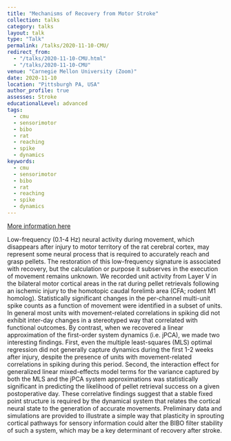 ```yaml
---
title: "Mechanisms of Recovery from Motor Stroke"
collection: talks
category: talks
layout: talk
type: "Talk"
permalink: /talks/2020-11-10-CMU/
redirect_from:
  - "/talks/2020-11-10-CMU.html"
  - "/talks/2020-11-10-CMU"
venue: "Carnegie Mellon University (Zoom)"
date: 2020-11-10
location: "Pittsburgh PA, USA"
author_profile: true
assesses: Stroke
educationalLevel: advanced
tags:
  - cmu
  - sensorimotor
  - bibo
  - rat
  - reaching
  - spike
  - dynamics
keywords:
  - cmu
  - sensorimotor
  - bibo
  - rat
  - reaching
  - spike
  - dynamics
---
```


[More information here](https://docs.google.com/presentation/d/1BAc7-nJ0wvuue4Tzjk68soYhYTV_RZvcdlQ4tooezRY/edit?usp=sharing)

Low-frequency (0.1-4 Hz) neural activity during movement, which disappears after injury to motor territory of the rat cerebral cortex, may represent some neural process that is required to accurately reach and grasp pellets. The restoration of this low-frequency signature is associated with recovery, but the calculation or purpose it subserves in the execution of movement remains unknown. We recorded unit activity from Layer V in the bilateral motor cortical areas in the rat during pellet retrievals following an ischemic injury to the homotopic caudal forelimb area (CFA; rodent M1 homolog). Statistically significant changes in the per-channel multi-unit spike counts as a function of movement were identified in a subset of units. In general most units with movement-related correlations in spiking did not exhibit inter-day changes in a stereotyped way that correlated with functional outcomes. By contrast, when we recovered a linear approximation of the first-order system dynamics (i.e. jPCA), we made two interesting findings. First, even the multiple least-squares (MLS) optimal regression did not generally capture dynamics during the first 1-2 weeks after injury, despite the presence of units with movement-related correlations in spiking during this period. Second, the interaction effect for generalized linear mixed-effects model terms for the variance captured by both the MLS and the jPCA system approximations was statistically significant in predicting the likelihood of pellet retrieval success on a given postoperative day. These correlative findings suggest that a stable fixed point structure is required by the dynamical system that relates the cortical neural state to the generation of accurate movements. Preliminary data and simulations are provided to illustrate a simple way that plasticity in sprouting cortical pathways for sensory information could alter the BIBO filter stability of such a system, which may be a key determinant of recovery after stroke.
